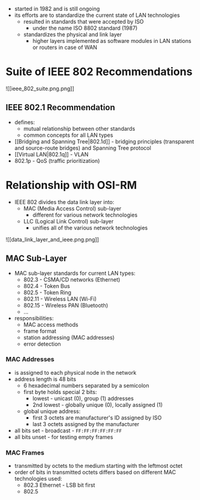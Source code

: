- started in 1982 and is still ongoing
- its efforts are to standardize the current state of LAN technologies
	- resulted in standards that were accepted by ISO 
		- under the name ISO 8802 standard (1987)
	- standardizes the physical and link layer
		- higher layers implemented as software modules in LAN stations or routers in case of WAN

# Suite of IEEE 802 Recommendations

![[ieee_802_suite.png.png]]

## IEEE 802.1 Recommendation
- defines: 
	- mutual relationship between other standards 
	- common concepts for all LAN types
- [[Bridging and Spanning Tree|802.1d]] - bridging principles (transparent and source-route bridges) and Spanning Tree protocol
- [[Virtual LAN|802.1q]] - VLAN
- 802.1p - QoS (traffic prioritization)

# Relationship with OSI-RM
- IEEE 802 divides the data link layer into:
	- MAC (Media Access Control) sub-layer
		- different for various network technologies
	- LLC (Logical Link Control) sub-layer
		- unifies all of the various network technologies

![[data_link_layer_and_ieee.png.png]]

## MAC Sub-Layer
- MAC sub-layer standards for current LAN types:
	- 802.3 - CSMA/CD networks (Ethernet)
	- 802.4 - Token Bus
	- 802.5 - Token Ring
	- 802.11 - Wireless LAN (Wi-Fi)
	- 802.15 - Wireless PAN (Bluetooth)
	- ...
- responsibilities:
	- MAC access methods
	- frame format
	- station addressing (MAC addresses)
	- error detection

### MAC Addresses
- is assigned to each physical node in the network
- address length is 48 bits
	- 6 hexadecimal numbers separated by a semicolon
	- first byte holds special 2 bits:
		- lowest - unicast (0), group (1) addresses
		- 2nd lowest - globally unique (0), locally assigned (1)
	- global unique address:
		- first 3 octets are manufacturer's ID assigned by ISO
		- last 3 octets assigned by the manufacturer
- all bits set - broadcast - `FF:FF:FF:FF:FF:FF`
- all bits unset - for testing empty frames

### MAC Frames
- transmitted by octets to the medium starting with the leftmost octet
- order of bits in transmitted octets differs based on different MAC technologies used:
	- 802.3 Ethernet - LSB bit first
	- 802.5 


